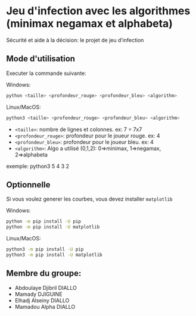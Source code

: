 # Jeu d'infection avec les algorithmes (minimax negamax et alphabeta)

Sécurité et aide à la décision: le projet de jeu d’infection

## Mode d'utilisation
Executer la commande suivante:

Windows:
```bash
python <taille> <profondeur_rouge> <profondeur_bleu> <algorithm>
```

Linux/MacOS:
```bash
python3 <taille> <profondeur_rouge> <profondeur_bleu> <algorithm>
```

- `<taille>`: nombre de lignes et colonnes. ex: 7 = 7x7
- `<profondeur_rouge>`: profondeur pour le joueur rouge. ex: 4
- `<profondeur_bleu>`: profondeur pour le joueur bleu. ex: 4
- `<algorithm>`: Algo a utilisé (0,1,2): 0=>minimax, 1=>negamax, 2=>alphabeta

exemple: python3 5 4 3 2

## Optionnelle
Si vous voulez generer les courbes, vous devez installer `matplotlib`

Windows:
```bash
python -m pip install -U pip
python -m pip install -U matplotlib
```

Linux/MacOS:
```bash
python3 -m pip install -U pip
python3 -m pip install -U matplotlib
```

## Membre du groupe:
- Abdoulaye Djibril DIALLO
- Mamady DJIGUINE           
- Elhadj Alseiny DIALLO     
- Mamadou Alpha DIALLO      